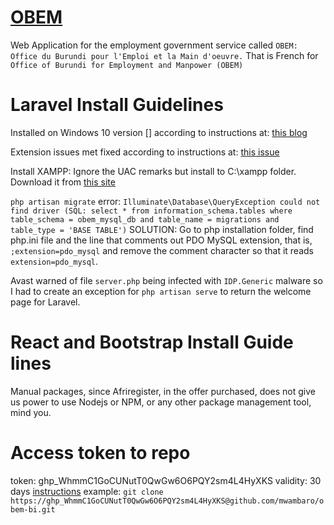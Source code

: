 # [OBEM](https://obem.bi)

Web Application for the employment government service called `OBEM: Office du Burundi pour l'Emploi et la Main d'oeuvre.`
That is French for `Office of Burundi for Employment and Manpower (OBEM)`

# Laravel Install Guidelines

Installed on Windows 10 version [] according to instructions at:
[this blog](https://cynoteck.com/blog-post/installing-laravel-8-on-windows-10-xampp/)

Extension issues met fixed according to instructions at:
[this issue](https://stackoverflow.com/questions/52734707/your-requirements-could-not-be-resolved-to-an-installable-set-of-packages-for-la)

Install XAMPP: Ignore the UAC remarks but install to C:\xampp folder.
Download it from [this site](https://downloadsapachefriends.global.ssl.fastly.net/8.1.6/xampp-windows-x64-8.1.6-0-VS16-installer.exe?from_af=true)

`php artisan migrate` error:
        `Illuminate\Database\QueryException
        could not find driver (SQL: select * from information_schema.tables where table_schema = obem_mysql_db and table_name = migrations and table_type = 'BASE TABLE')`
        SOLUTION: Go to php installation folder, find php.ini file and the line that comments out PDO MySQL extension,
                  that is, `;extension=pdo_mysql` and remove the comment character so that it reads `extension=pdo_mysql`.

Avast warned of file `server.php` being infected with `IDP.Generic` malware so I had to create an exception for 
`php artisan serve` to return the welcome page for Laravel.

# React and Bootstrap Install Guide lines

Manual packages, since Afriregister, in the offer purchased, does not give us power to use Nodejs or NPM, or
any other package management tool, mind you.


# Access token to repo

token: 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
validity: 30 days
[instructions](https://stackoverflow.com/questions/42148841/github-clone-with-oauth-access-token)
example: `git clone https://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@github.com/mwambaro/obem-bi.git`